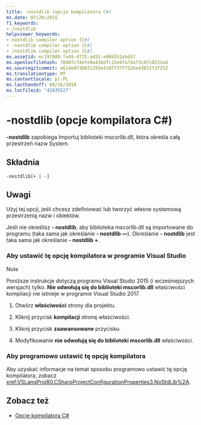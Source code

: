 ```yaml
---
title: -nostdlib (opcje kompilatora C#)
ms.date: 07/20/2015
f1_keywords:
- /nostdlib
helpviewer_keywords:
- nostdlib compiler option [C#]
- -nostdlib compiler option [C#]
- /nostdlib compiler option [C#]
ms.assetid: ec197989-fa49-4725-a455-e06b551eb65f
ms.openlocfilehash: 70007c74efe9a41bdfc15e8fa7daf3c8fc0221ed
ms.sourcegitcommit: e614e0f3b031293e4107f37f752be43652f3f253
ms.translationtype: MT
ms.contentlocale: pl-PL
ms.lasthandoff: 08/26/2018
ms.locfileid: "42935527"
---
```

# <a name="-nostdlib-c-compiler-options"></a>-nostdlib (opcje kompilatora C#)

**-nostdlib** zapobiega Importuj biblioteki mscorlib.dll, która określa całą przestrzeń nazw System.

## <a name="syntax"></a>Składnia

```console
-nostdlib[+ | -]
```

## <a name="remarks"></a>Uwagi

Użyj tej opcji, jeśli chcesz zdefiniować lub tworzyć własne systemową przestrzenią nazw i obiektów.

Jeśli nie określisz **- nostdlib**, aby biblioteka mscorlib.dll są importowane do programu (taka sama jak określanie **- nostdlib —**). Określanie **- nostdlib** jest taka sama jak określanie **- nostdlib +**.

### <a name="to-set-this-compiler-option-in-visual-studio"></a>Aby ustawić tę opcję kompilatora w programie Visual Studio

> [!NOTE]
> Poniższe instrukcje dotyczą programu Visual Studio 2015 (i wcześniejszych wersjach) tylko. **Nie odwołują się do biblioteki mscorlib.dll** właściwości kompilacji nie istnieje w programie Visual Studio 2017.

1. Otwórz **właściwości** strony dla projektu.

2. Kliknij przycisk **kompilacji** stronę właściwości.

3. Kliknij przycisk **zaawansowane** przycisku.

4. Modyfikowanie **nie odwołują się do biblioteki mscorlib.dll** właściwości.

### <a name="to-set-this-compiler-option-programmatically"></a>Aby programowo ustawić tę opcję kompilatora

Aby uzyskać informacje na temat sposobu programowo ustawić tę opcję kompilatora, zobacz <xref:VSLangProj80.CSharpProjectConfigurationProperties3.NoStdLib%2A>.

## <a name="see-also"></a>Zobacz też

- [Opcje kompilatora C#](../../../csharp/language-reference/compiler-options/index.md)
